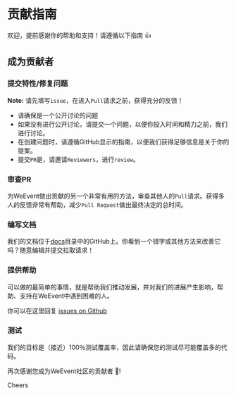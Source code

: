 # 贡献指南

欢迎，提前感谢你的帮助和支持！请遵循以下指南 :+1:

## 成为贡献者

### 提交特性/修复问题

**Note:** 请先填写`issue`，在进入`Pull`请求之前，获得充分的反馈！

- 请确保是一个公开讨论的问题
- 如果没有进行公开讨论，请提交一个问题，以便你投入时间和精力之前，我们进行讨论。
- 在创建问题时，请遵循GitHub显示的指南，以便我们获得足够信息是关于你的提案。
- 提交`PR`是，请邀请`Reviewers`，进行`review`。

### 审查PR

为WeEvent做出贡献的另一个非常有用的方法，审查其他人的`Pull`请求。获得多人的反馈非常有帮助，减少`Pull Request`做出最终决定的总时间。

### 编写文档

我们的文档位于[docs](https://weeventdoc.readthedocs.io/en/latest/)目录中的GitHub上。你看到一个错字或其他方法来改善它吗？随意编辑并提交拉取请求！

### 提供帮助

可以做的最简单的事情，就是帮助我们推动发展，并对我们的进展产生影响，帮助、支持在WeEvent中遇到困难的人。

你可以在这里回复 [issues on Github](https://github.com/WeBankFinTech/WeEvent-governance/issues)

### 测试

我们的目标是（接近）100％测试覆盖率，因此请确保您的测试尽可能覆盖多的代码。


再次感谢您成为WeEvent社区的贡献者 :tada:!

Cheers

